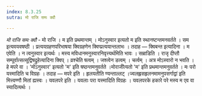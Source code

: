 ```yaml
---
index: 8.3.25
sutra: मो राजि समः क्वौ

---
```

_मो राजि समः क्वौ_ - मो राजि । म इति प्रथमान्तम् । मोऽनुस्वार इत्यतो म इति स्थानष्टन्तमनवर्तते । सम इत्यवयवषष्ठी । प्रत्ययग्रहणपरिभाषया क्विग्रहणेन क्विप्प्रत्ययान्तलाभः । तदाह — क्विबन्त इत्यादिना । म एवेति । न त्वनुस्वार इत्यर्थः । मस्य मविधानमनुस्वारनिवृत्त्यर्थमिति भावः । सम्राडिति । राजृ दीप्तौ सम्पूर्वात्सत्सूद्विषद्रुहेत्यादिना क्विप् । व्रश्चेति षत्वम् । जश्त्वेन डत्वम् । चर्त्वम् । अत्र मोऽस्वारो न भवति । हे मपरे वा । 'मोऽनुस्वार' इत्यतो 'म' इति षष्ठन्तमनुवर्तते ।मोराजी॑त्यतो 'म' इति प्रथमान्तमनुवर्तते । मः परो यस्मादिति च विग्रहः । तदाह — मपरे इति । हृलयतीति ण्यन्ताल्लट् ।ज्वलह्लसहृलनमामनुपसर्गाद्वा॑ इति मित्त्वण्णौ मितां ह्यस्वः । यवलपरे इति । यवलाः परा यस्मादिति विग्रहः । यवलपरके हकारे परे मस्य म एव वा स्यादित्यर्थः । 